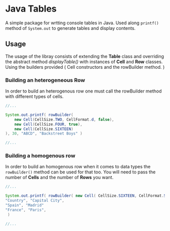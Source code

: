 # Java Tables

A simple package for wrtting console tables in Java. Used along `printf()` method of `System.out` to generate tables and display contents.

## Usage

The usage of the libray consists of extending the **Table** class and overriding the abstract method _displayTable()_ with instances of **Cell** and **Row** classes.
Using the builders provided ( Cell constructors and the rowBuilder method. )

### Building an heterogeneous Row

In order to build an heterogenous row one must call the rowBuilder method with different types of cells.

```java
//...

System.out.printf( rowBuilder(
    new Cell(CellSize.TWO, CellFormat.d, false),
    new Cell(CellSize.FOUR, true),
    new Cell(CellSize.SIXTEEN)
), 30, "ABCD", "Backstreet Boys" )

//...
```

### Building a homogenous row

In order to build an homogenous row when it comes to data types the `rowBuilder()` method can be used for that too. You will need to pass the number of **Cells** and the number of **Rows** you want.

```java
//...

System.out.printf( rowBuilder( new Cell( CellSize.SIXTEEN, CellFormat.S, true), 2, 3),
"Country", "Capital City",
"Spain", "Madrid"
"France", "Paris",
 )

//...
```
